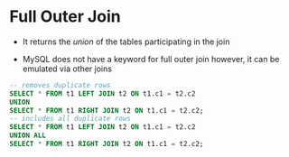 # Full Outer Join

- It returns the *union* of the tables participating in the join

- MySQL does not have a keyword for full outer join however, it can be emulated
via other joins

```SQL
-- removes duplicate rows
SELECT * FROM t1 LEFT JOIN t2 ON t1.c1 = t2.c2
UNION
SELECT * FROM t1 RIGHT JOIN t2 ON t1.c1 = t2.c2;
-- includes all duplicate rows
SELECT * FROM t1 LEFT JOIN t2 ON t1.c1 = t2.c2
UNION ALL
SELECT * FROM t1 RIGHT JOIN t2 ON t1.c1 = t2.c2;
```
